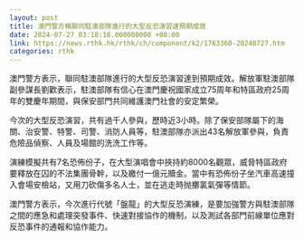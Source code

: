 ```yaml
---
layout: post
title: 澳門警方稱聯同駐澳部隊進行的大型反恐演習達預期成效
date: 2024-07-27 03:18:18.000000000 +08:00
link: https://news.rthk.hk/rthk/ch/component/k2/1763360-20240727.htm
categories: rthk
---
```


澳門警方表示，聯同駐澳部隊進行的大型反恐演習達到預期成效。解放軍駐澳部隊副參謀長劉歡表示，駐澳部隊有信心在澳門慶祝國家成立75周年和特區政府25周年的雙慶年期間，與保安部門共同維護澳門社會的安定繁榮。

今次的大型反恐演習，共有過千人參與，歷時近3小時。除了保安部隊屬下的海關、治安警、特警、司警、消防人員等，駐澳部隊亦派出43名解放軍參與，負責危險品偵察、人員及場館的洗洗工作等。

演練模擬共有7名恐佈份子，在大型演唱會中挾持約8000名觀眾，威脅特區政府要釋放在囚的不法集團骨幹，以及繳付一億元贖金。當中有恐佈份子坐汽車高速撞入會場安檢站，又用刀砍傷多名人士，並在逃走時抛擲氯氣彈等情節。

澳門警方表示，今次進行代號「盤龍」的大型反恐演練，是要加強警方與駐澳部隊之間的應急和處理突發事件、快速對接協作的機制，以及測試各部門前線單位應對反恐事件的通報和協作能力。
